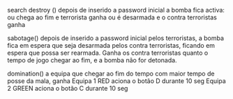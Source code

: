 
search destroy ()
depois de inserido a password inicial a bomba fica activa: ou chega ao fim e terrorista ganha ou é desarmada e o contra terroristas ganha

sabotage()
depois de inserido a password inicial pelos terroristas, a bomba fica em espera que seja desarmada pelos contra terroristas, ficando em espera que possa ser rearmada. Ganha os contra terroristas quanto o tempo de jogo chegar ao fim, e a bomba não for detonada.

domination()
a equipa que chegar ao fim do tempo com maior tempo de posse da mala, ganha
Equipa 1 RED aciona o botão D durante 10 seg
Equipa 2 GREEN aciona o botão C durante 10 seg
